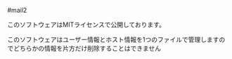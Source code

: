 #mail2

このソフトウェアはMITライセンスで公開しております。 
 
このソフトウェアはユーザー情報とホスト情報を1つのファイルで管理しますのでどちらかの情報を片方だけ削除することはできません
